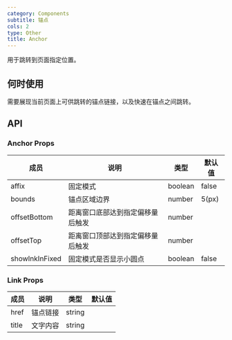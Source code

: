 ```yaml
---
category: Components
subtitle: 锚点
cols: 2
type: Other
title: Anchor
---
```


用于跳转到页面指定位置。

## 何时使用

需要展现当前页面上可供跳转的锚点链接，以及快速在锚点之间跳转。

## API

### Anchor Props

| 成员 | 说明 | 类型 | 默认值 |
| --- | --- | --- | --- |
| affix | 固定模式 | boolean | false |
| bounds | 锚点区域边界 | number | 5(px) |
| offsetBottom | 距离窗口底部达到指定偏移量后触发 | number |  |
| offsetTop | 距离窗口顶部达到指定偏移量后触发 | number |  |
| showInkInFixed | 固定模式是否显示小圆点 | boolean | false |

### Link Props

| 成员 | 说明 | 类型 | 默认值 |
| --- | --- | --- | --- |
| href | 锚点链接 | string |  |
| title | 文字内容 | string |  |
